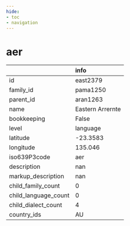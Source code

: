 ```yaml
---
hide:
- toc
- navigation
---
```

# aer
|                      | info             |
|:---------------------|:-----------------|
| id                   | east2379         |
| family_id            | pama1250         |
| parent_id            | aran1263         |
| name                 | Eastern Arrernte |
| bookkeeping          | False            |
| level                | language         |
| latitude             | -23.3583         |
| longitude            | 135.046          |
| iso639P3code         | aer              |
| description          | nan              |
| markup_description   | nan              |
| child_family_count   | 0                |
| child_language_count | 0                |
| child_dialect_count  | 4                |
| country_ids          | AU               |